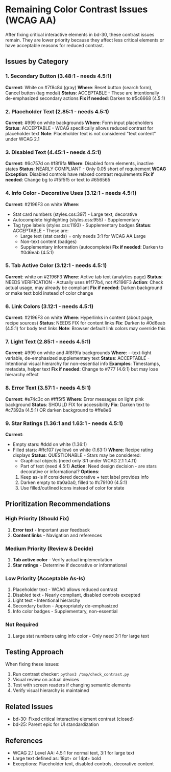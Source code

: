 # Remaining Color Contrast Issues (WCAG AA)

After fixing critical interactive elements in bd-30, these contrast issues remain. They are lower priority because they affect less critical elements or have acceptable reasons for reduced contrast.

## Issues by Category

### 1. Secondary Button (3.48:1 - needs 4.5:1)
**Current**: White on #7f8c8d (gray)
**Where**: Reset button (search form), Cancel button (tag modal)
**Status**: ACCEPTABLE - These are intentionally de-emphasized secondary actions
**Fix if needed**: Darken to #5c6668 (4.5:1)

### 2. Placeholder Text (2.85:1 - needs 4.5:1)
**Current**: #999 on white backgrounds
**Where**: Form input placeholders
**Status**: ACCEPTABLE - WCAG specifically allows reduced contrast for placeholder text
**Note**: Placeholder text is not considered "text content" under WCAG 2.1

### 3. Disabled Text (4.45:1 - needs 4.5:1)
**Current**: #6c757d on #f8f9fa
**Where**: Disabled form elements, inactive states
**Status**: NEARLY COMPLIANT - Only 0.05 short of requirement
**WCAG Exception**: Disabled controls have relaxed contrast requirements
**Fix if needed**: Change bg to #f5f5f5 or text to #656565

### 4. Info Color - Decorative Uses (3.12:1 - needs 4.5:1)
**Current**: #2196F3 on white
**Where**:
- Stat card numbers (styles.css:397) - Large text, decorative
- Autocomplete highlighting (styles.css:955) - Supplementary
- Tag type labels (styles.css:1193) - Supplementary badges
**Status**: ACCEPTABLE - These are:
  - Large text (stat cards) = only needs 3:1 for WCAG AA Large
  - Non-text content (badges)
  - Supplementary information (autocomplete)
**Fix if needed**: Darken to #0d6eab (4.5:1)

### 5. Tab Active Color (3.12:1 - needs 4.5:1)
**Current**: white on #2196F3
**Where**: Active tab text (analytics page)
**Status**: NEEDS VERIFICATION - Actually uses #1f77b4, not #2196F3
**Action**: Check actual usage, may already be compliant
**Fix if needed**: Darken background or make text bold instead of color change

### 6. Link Colors (3.12:1 - needs 4.5:1)
**Current**: #2196F3 on white
**Where**: Hyperlinks in content (about page, recipe sources)
**Status**: NEEDS FIX for content links
**Fix**: Darken to #0d6eab (4.5:1) for body text links
**Note**: Browser default link colors may override this

### 7. Light Text (2.85:1 - needs 4.5:1)
**Current**: #999 on white and #f8f9fa backgrounds
**Where**: --text-light variable, de-emphasized supplementary text
**Status**: ACCEPTABLE - Intentional visual hierarchy for non-essential info
**Examples**: Timestamps, metadata, helper text
**Fix if needed**: Change to #777 (4.6:1) but may lose hierarchy effect

### 8. Error Text (3.57:1 - needs 4.5:1)
**Current**: #e74c3c on #fff5f5
**Where**: Error messages on light pink background
**Status**: SHOULD FIX for accessibility
**Fix**: Darken text to #c7392a (4.5:1) OR darken background to #ffe8e6

### 9. Star Ratings (1.36:1 and 1.63:1 - needs 4.5:1)
**Current**:
- Empty stars: #ddd on white (1.36:1)
- Filled stars: #ffc107 (yellow) on white (1.63:1)
**Where**: Recipe rating displays
**Status**: QUESTIONABLE - Stars may be considered:
  - Graphical objects (need only 3:1 under WCAG 2.1 1.4.11)
  - Part of text (need 4.5:1)
**Action**: Need design decision - are stars decorative or informational?
**Options**:
  1. Keep as-is if considered decorative + text label provides info
  2. Darken empty to #a0a0a0, filled to #c79100 (4.5:1)
  3. Use filled/outlined icons instead of color for state

## Prioritization Recommendations

### High Priority (Should Fix)
1. **Error text** - Important user feedback
2. **Content links** - Navigation and references

### Medium Priority (Review & Decide)
1. **Tab active color** - Verify actual implementation
2. **Star ratings** - Determine if decorative or informational

### Low Priority (Acceptable As-Is)
1. Placeholder text - WCAG allows reduced contrast
2. Disabled text - Nearly compliant, disabled controls excepted
3. Light text - Intentional hierarchy
4. Secondary button - Appropriately de-emphasized
5. Info color badges - Supplementary, non-essential

### Not Required
1. Large stat numbers using info color - Only need 3:1 for large text

## Testing Approach

When fixing these issues:
1. Run contrast checker: `python3 /tmp/check_contrast.py`
2. Visual review on actual devices
3. Test with screen readers if changing semantic elements
4. Verify visual hierarchy is maintained

## Related Issues
- bd-30: Fixed critical interactive element contrast (closed)
- bd-25: Parent epic for UI standardization

## References
- WCAG 2.1 Level AA: 4.5:1 for normal text, 3:1 for large text
- Large text defined as: 18pt+ or 14pt+ bold
- Exceptions: Placeholder text, disabled controls, decorative content

